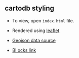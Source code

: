 ## cartodb styling

- To view, open `index.html` file.

- Rendered using [leaflet](https://leafletjs.com/)

- [Geojson data source](https://cartovl.carto.com/api/v2/sql?q=SELECT%20*%20FROM%20populated_places_small&format=GeoJSON)

- [Bl.ocks link](https://bl.ocks.org/va6un/9282b51acf83593a63996eff655837d2)
